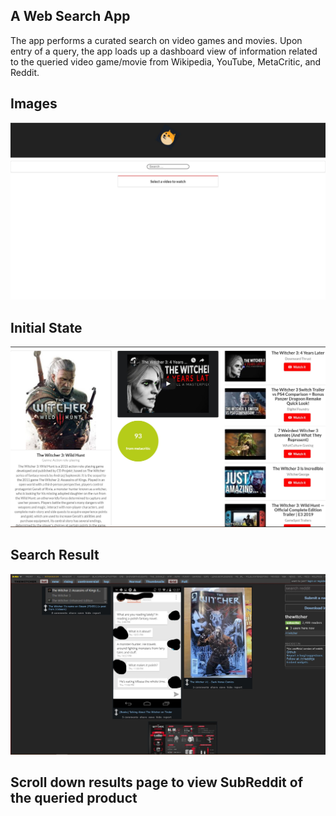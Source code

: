 ## A Web Search App

The app performs a curated search on video games and movies. Upon entry of a query, the app loads up a dashboard view of information related to the queried video game/movie from Wikipedia, YouTube, MetaCritic, and Reddit.

## Images

![Initial_State](img/initial_state.PNG)
## Initial State

![Search_Result](img/search_result.PNG)
## Search Result

![Reddit](img/embedded-reddit.PNG)
## Scroll down results page to view SubReddit of the queried product